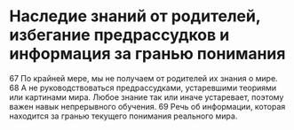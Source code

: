 # Наследие знаний от родителей, избегание предрассудков и информация за гранью понимания

67 По крайней мере, мы не получаем от родителей их знания о мире. 
68 А не руководствоваться предрассудками, устаревшими теориями или картинами мира. Любое знание так или иначе устаревает, поэтому важен навык непрерывного обучения. 
69 Речь об информации, которая находится за гранью текущего понимания реального мира.
